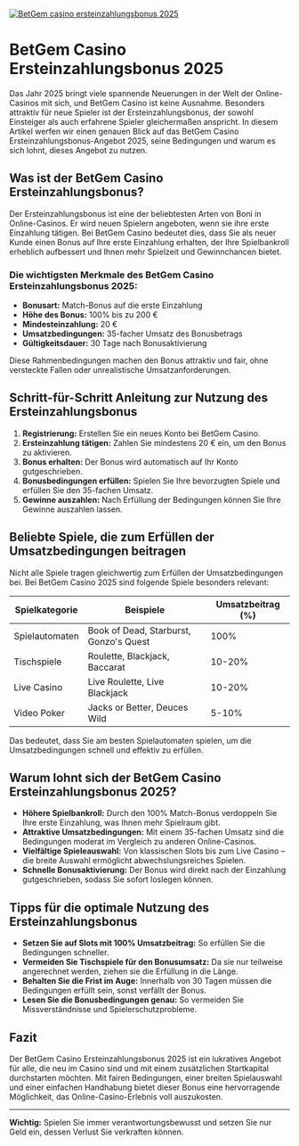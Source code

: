 [![BetGem casino ersteinzahlungsbonus 2025](https://123-caf.pages.dev/gitsignup.png)](https://vrmoo.ru/Bt82HjjY)

# BetGem Casino Ersteinzahlungsbonus 2025

Das Jahr 2025 bringt viele spannende Neuerungen in der Welt der Online-Casinos mit sich, und BetGem Casino ist keine Ausnahme. Besonders attraktiv für neue Spieler ist der Ersteinzahlungsbonus, der sowohl Einsteiger als auch erfahrene Spieler gleichermaßen anspricht. In diesem Artikel werfen wir einen genauen Blick auf das BetGem Casino Ersteinzahlungsbonus-Angebot 2025, seine Bedingungen und warum es sich lohnt, dieses Angebot zu nutzen.

## Was ist der BetGem Casino Ersteinzahlungsbonus?

Der Ersteinzahlungsbonus ist eine der beliebtesten Arten von Boni in Online-Casinos. Er wird neuen Spielern angeboten, wenn sie ihre erste Einzahlung tätigen. Bei BetGem Casino bedeutet dies, dass Sie als neuer Kunde einen Bonus auf Ihre erste Einzahlung erhalten, der Ihre Spielbankroll erheblich aufbessert und Ihnen mehr Spielzeit und Gewinnchancen bietet.

### Die wichtigsten Merkmale des BetGem Casino Ersteinzahlungsbonus 2025:

- **Bonusart:** Match-Bonus auf die erste Einzahlung  
- **Höhe des Bonus:** 100% bis zu 200 €  
- **Mindesteinzahlung:** 20 €  
- **Umsatzbedingungen:** 35-facher Umsatz des Bonusbetrags  
- **Gültigkeitsdauer:** 30 Tage nach Bonusaktivierung  

Diese Rahmenbedingungen machen den Bonus attraktiv und fair, ohne versteckte Fallen oder unrealistische Umsatzanforderungen.

## Schritt-für-Schritt Anleitung zur Nutzung des Ersteinzahlungsbonus

1. **Registrierung:** Erstellen Sie ein neues Konto bei BetGem Casino.  
2. **Ersteinzahlung tätigen:** Zahlen Sie mindestens 20 € ein, um den Bonus zu aktivieren.  
3. **Bonus erhalten:** Der Bonus wird automatisch auf Ihr Konto gutgeschrieben.  
4. **Bonusbedingungen erfüllen:** Spielen Sie Ihre bevorzugten Spiele und erfüllen Sie den 35-fachen Umsatz.  
5. **Gewinne auszahlen:** Nach Erfüllung der Bedingungen können Sie Ihre Gewinne auszahlen lassen.

## Beliebte Spiele, die zum Erfüllen der Umsatzbedingungen beitragen

Nicht alle Spiele tragen gleichwertig zum Erfüllen der Umsatzbedingungen bei. Bei BetGem Casino 2025 sind folgende Spiele besonders relevant:

| Spielkategorie   | Beispiele                          | Umsatzbeitrag (%) |
|------------------|----------------------------------|-------------------|
| Spielautomaten   | Book of Dead, Starburst, Gonzo's Quest | 100%              |
| Tischspiele      | Roulette, Blackjack, Baccarat    | 10-20%            |
| Live Casino      | Live Roulette, Live Blackjack    | 10-20%            |
| Video Poker      | Jacks or Better, Deuces Wild     | 5-10%             |

Das bedeutet, dass Sie am besten Spielautomaten spielen, um die Umsatzbedingungen schnell und effektiv zu erfüllen.

## Warum lohnt sich der BetGem Casino Ersteinzahlungsbonus 2025?

- **Höhere Spielbankroll:** Durch den 100% Match-Bonus verdoppeln Sie Ihre erste Einzahlung, was Ihnen mehr Spielraum gibt.  
- **Attraktive Umsatzbedingungen:** Mit einem 35-fachen Umsatz sind die Bedingungen moderat im Vergleich zu anderen Online-Casinos.  
- **Vielfältige Spieleauswahl:** Von klassischen Slots bis zum Live Casino – die breite Auswahl ermöglicht abwechslungsreiches Spielen.  
- **Schnelle Bonusaktivierung:** Der Bonus wird direkt nach der Einzahlung gutgeschrieben, sodass Sie sofort loslegen können.

## Tipps für die optimale Nutzung des Ersteinzahlungsbonus

- **Setzen Sie auf Slots mit 100% Umsatzbeitrag:** So erfüllen Sie die Bedingungen schneller.  
- **Vermeiden Sie Tischspiele für den Bonusumsatz:** Da sie nur teilweise angerechnet werden, ziehen sie die Erfüllung in die Länge.  
- **Behalten Sie die Frist im Auge:** Innerhalb von 30 Tagen müssen die Bedingungen erfüllt sein, sonst verfällt der Bonus.  
- **Lesen Sie die Bonusbedingungen genau:** So vermeiden Sie Missverständnisse und Spielerschutzprobleme.

## Fazit

Der BetGem Casino Ersteinzahlungsbonus 2025 ist ein lukratives Angebot für alle, die neu im Casino sind und mit einem zusätzlichen Startkapital durchstarten möchten. Mit fairen Bedingungen, einer breiten Spielauswahl und einer einfachen Handhabung bietet dieser Bonus eine hervorragende Möglichkeit, das Online-Casino-Erlebnis voll auszukosten.

---

**Wichtig:** Spielen Sie immer verantwortungsbewusst und setzen Sie nur Geld ein, dessen Verlust Sie verkraften können.
